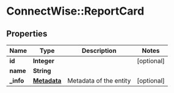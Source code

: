 # ConnectWise::ReportCard

## Properties
Name | Type | Description | Notes
------------ | ------------- | ------------- | -------------
**id** | **Integer** |  | [optional] 
**name** | **String** |  | 
**_info** | [**Metadata**](Metadata.md) | Metadata of the entity | [optional] 


